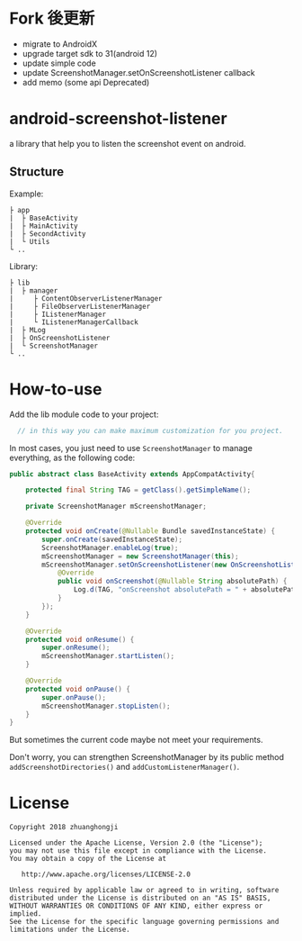 # Fork 後更新

* migrate to AndroidX
* upgrade target sdk to 31(android 12)
* update simple code
* update ScreenshotManager.setOnScreenshotListener callback
* add memo (some api Deprecated)

# android-screenshot-listener

a library that help you to listen the screenshot event on android.


## Structure

Example:

```
├ app
|  ├ BaseActivity
|  ├ MainActivity
|  ├ SecondActivity
|  └ Utils
└ ..
```

Library:

```
├ lib
|  ├ manager
|     ├ ContentObserverListenerManager
|     ├ FileObserverListenerManager
|     ├ IListenerManager
|     └ IListenerManagerCallback
|  ├ MLog
|  ├ OnScreenshotListener
|  └ ScreenshotManager
└ ..
```

# How-to-use

Add the lib module code to your project:   

```java
  // in this way you can make maximum customization for you project.
```

In most cases, you just need to use `ScreenshotManager` to manage everything, as the following code:

```java
public abstract class BaseActivity extends AppCompatActivity{

    protected final String TAG = getClass().getSimpleName();

    private ScreenshotManager mScreenshotManager;

    @Override
    protected void onCreate(@Nullable Bundle savedInstanceState) {
        super.onCreate(savedInstanceState);
        ScreenshotManager.enableLog(true);
        mScreenshotManager = new ScreenshotManager(this);
        mScreenshotManager.setOnScreenshotListener(new OnScreenshotListener() {
            @Override
            public void onScreenshot(@Nullable String absolutePath) {
                Log.d(TAG, "onScreenshot absolutePath = " + absolutePath);
            }
        });
    }

    @Override
    protected void onResume() {
        super.onResume();
        mScreenshotManager.startListen();
    }

    @Override
    protected void onPause() {
        super.onPause();
        mScreenshotManager.stopListen();
    }
}
```

But sometimes the current code maybe not meet your requirements.  

Don't worry, you can strengthen ScreenshotManager by its public method `addScreenshotDirectories()` and `addCustomListenerManager()`.


# License

```
Copyright 2018 zhuanghongji

Licensed under the Apache License, Version 2.0 (the "License");
you may not use this file except in compliance with the License.
You may obtain a copy of the License at

   http://www.apache.org/licenses/LICENSE-2.0

Unless required by applicable law or agreed to in writing, software
distributed under the License is distributed on an "AS IS" BASIS,
WITHOUT WARRANTIES OR CONDITIONS OF ANY KIND, either express or implied.
See the License for the specific language governing permissions and
limitations under the License.
```
